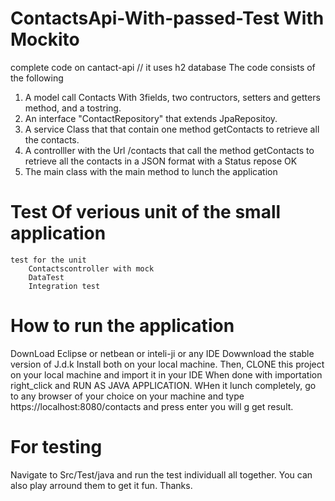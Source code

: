 # ContactsApi-With-passed-Test With Mockito

complete code on cantact-api // it uses h2 database
The code consists of the following
1. A model call Contacts With 3fields, two contructors, setters and getters method, and a tostring.
2. An interface "ContactRepository" that extends JpaRepositoy.
3. A service Class that that contain one method getContacts to retrieve all the contacts.
4. A controlller with the Url /contacts that call the method getContacts to retrieve all the contacts in a JSON format with a Status repose OK
5. The main class with the main method to lunch the application

# Test Of verious unit of the small application
	test for the unit
		Contactscontroller with mock
		DataTest
		Integration test
		
# How to run the application
DownLoad Eclipse or netbean or inteli-ji or any IDE 
Dowwnload the stable version of J.d.k
Install both on your local machine.
Then, CLONE this project on your local machine and import it in your IDE
When done with importation right_click and RUN AS JAVA APPLICATION. 
WHen it lunch completely, go to any browser of your choice on your machine and type https://localhost:8080/contacts and press enter you will g
get result.

# For testing 
 Navigate to Src/Test/java and run the test individuall all together.
 You can also play arround them to get it fun.
 Thanks.

		
		


